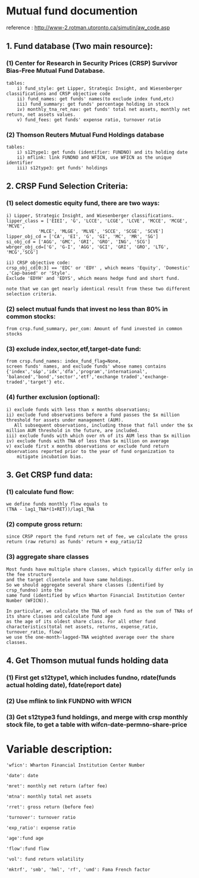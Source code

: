 # Mutual fund documention
reference : http://www-2.rotman.utoronto.ca/simutin/aw_code.asp
## 1. Fund database (Two main resource): 
### (1) Center for Research in Security Prices (CRSP) Survivor Bias-Free Mutual Fund Database. 
	tables:
		i) fund_style: get Lipper, Strategic Insight, and Wiesenberger classifications and CRSP objective code
		ii) fund_names: get funds' names(to exclude index fund,etc)
		iii) fund_summary: get funds' percentage holding in stock
		iv) monthly_tna_ret_nav: get funds' total net assets, monthly net return, net assets values.
		v) fund_fees: get funds' expense ratio, turnover ratio
		

### (2) Thomson Reuters Mutual Fund Holdings database
	tables:
		i) s12type1: get funds (identifier: FUNDNO) and its holding date
		ii) mflink: link FUNDNO and WFICN, use WFICN as the unique identifier
		iii) s12type3: get funds' holdings 


## 2. CRSP Fund Selection Criteria:
### (1) select domestic equity fund, there are two ways:
	
	i) Lipper, Strategic Insight, and Wiesenberger classifications. 
	lipper_class = ['EIEI', 'G', 'LCCE', 'LCGE', 'LCVE', 'MCCE', 'MCGE', 'MCVE',
                'MLCE', 'MLGE', 'MLVE', 'SCCE', 'SCGE', 'SCVE']
	lipper_obj_cd = ['CA', 'EI', 'G', 'GI', 'MC', 'MR', 'SG']
	si_obj_cd = ['AGG', 'GMC', 'GRI', 'GRO', 'ING', 'SCG']
	wbrger_obj_cd=['G', 'G-I', 'AGG', 'GCI', 'GRI', 'GRO', 'LTG', 'MCG','SCG']

	ii) CRSP objective code:
	crsp_obj_cd[0:3] == 'EDC' or 'EDY' , which means 'Equity', 'Domestic' ,'Cap-based' or 'Style'. 
	Exclude 'EDYH' and 'EDYS', which means hedge fund and short fund.

	note that we can get nearly identical result from these two different selection criteria.

### (2) select mutual funds that invest no less than 80% in common stocks:
	from crsp.fund_summary, per_com: Amount of fund invested in common stocks

### (3) exclude index,sector,etf,target-date fund:
	from crsp.fund_names: index_fund_flag=None,
	screen funds' names, and exclude funds' whose names contains {'index','s&p','idx','dfa','program','international',
	'balanced','bond','sector','etf','exchange traded','exchange-traded','target'} etc.

### (4) further exclusion (optional): 
	i) exclude funds with less than x months observations;
	ii) exclude fund observations before a fund passes the $x million threshold for assets under management (AUM).
	   All subsequent observations, including those that fall under the $x million AUM threshold in the future, are included.
	iii) exclude funds with which over n% of its AUM less than $x million 
	iv) exclude funds with TNA of less than $x million on average
	v) exclude first x months observations or exclude fund return observations reported prior to the year of fund organization to 
	    mitigate incubation bias.


## 3. Get CRSP fund data:
### (1) calculate fund flow:
	we define funds monthly flow equals to 
	(TNA - lag1_TNA*(1+RET))/lag1_TNA

### (2) compute gross return:
	since CRSP report the fund return net of fee, we calculate the gross return (raw return) as funds' return + exp_ratio/12

### (3) aggregate share classes
	Most funds have multiple share classes, which typically differ only in the fee structure 
	and the target clientele and have same holdings.
	So we should aggregate several share classes (identified by crsp_fundno) into the 
	same fund (identified by wficn Wharton Financial Institution Center Number (WFICN)). 

	In particular, we calculate the TNA of each fund as the sum of TNAs of its share classes and calculate fund age 
	as the age of its oldest share class. For all other fund characteristics(total net assets, returns, expense_ratio, turnover_ratio, flow)
	we use the one-month-lagged-TNA weighted average over the share classes. 



## 4. Get Thomson mutual funds holding data
### (1) First get s12type1, which includes fundno, rdate(funds actual holding date), fdate(report date)
### (2) Use mflink to link FUNDNO with WFICN 
### (3) Get s12type3 fund holdings, and merge with crsp monthly stock file, to get a table with wifcn-date-permno-share-price

#


# Variable description:

	'wficn': Wharton Financial Institution Center Number

	'date': date

	'mret': monthly net return (after fee) 

	'mtna': monthly total net assets 

	'rret': gross return (before fee) 

	'turnover': turnover ratio 

	'exp_ratio': expense ratio 

	'age':fund age

	'flow':fund flow 

	'vol': fund return volatility 

	'mktrf', 'smb', 'hml', 'rf', 'umd': Fama French factor





	